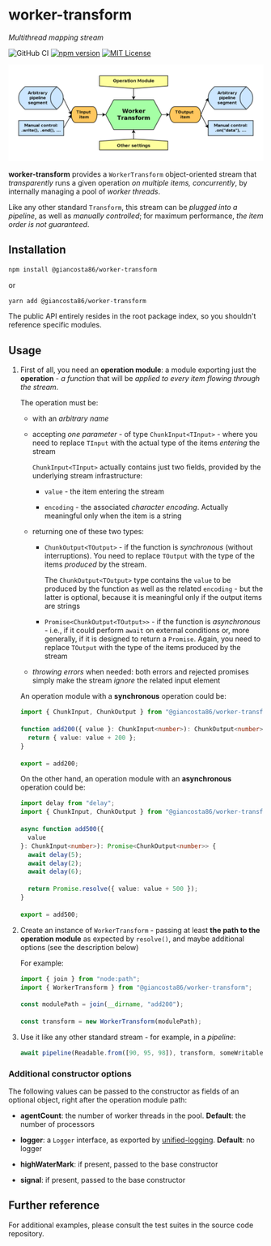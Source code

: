 # worker-transform

_Multithread mapping stream_

![GitHub CI](https://github.com/giancosta86/worker-transform/actions/workflows/publish-to-npm.yml/badge.svg)
[![npm version](https://badge.fury.io/js/@giancosta86%2Fworker-transform.svg)](https://badge.fury.io/js/@giancosta86%2Fworker-transform)
[![MIT License](https://img.shields.io/badge/license-MIT-blue.svg?style=flat)](/LICENSE)

![Overview](docs/diagrams//overview.png)

**worker-transform** provides a `WorkerTransform` object-oriented stream that _transparently_ runs a given operation _on multiple items, concurrently_, by internally managing a pool of _worker threads_.

Like any other standard `Transform`, this stream can be _plugged into a pipeline_, as well as _manually controlled_; for maximum performance, _the item order is not guaranteed_.

## Installation

```bash
npm install @giancosta86/worker-transform
```

or

```bash
yarn add @giancosta86/worker-transform
```

The public API entirely resides in the root package index, so you shouldn't reference specific modules.

## Usage

1. First of all, you need an **operation module**: a module exporting just the **operation** - _a function_ that will be _applied to every item flowing through the stream_.

   The operation must be:

   - with an _arbitrary name_

   - accepting _one parameter_ - of type `ChunkInput<TInput>` - where you need to replace `TInput` with the actual type of the items _entering_ the stream

     `ChunkInput<TInput>` actually contains just two fields, provided by the underlying stream infrastructure:

     - `value` - the item entering the stream

     - `encoding` - the associated _character encoding_. Actually meaningful only when the item is a string

   - returning one of these two types:

     - `ChunkOutput<TOutput>` - if the function is _synchronous_ (without interruptions). You need to replace `TOutput` with the type of the items _produced_ by the stream.

       The `ChunkOutput<TOutput>` type contains the `value` to be produced by the function as well as the related `encoding` - but the latter is optional, because it is meaningful only if the output items are strings

     - `Promise<ChunkOutput<TOutput>>` - if the function is _asynchronous_ - i.e., if it could perform `await` on external conditions or, more generally, if it is designed to return a `Promise`. Again, you need to replace `TOutput` with the type of the items produced by the stream

   - _throwing errors_ when needed: both errors and rejected promises simply make the stream _ignore_ the related input element

   An operation module with a **synchronous** operation could be:

   ```typescript
   import { ChunkInput, ChunkOutput } from "@giancosta86/worker-transform";

   function add200({ value }: ChunkInput<number>): ChunkOutput<number> {
     return { value: value + 200 };
   }

   export = add200;
   ```

   On the other hand, an operation module with an **asynchronous** operation could be:

   ```typescript
   import delay from "delay";
   import { ChunkInput, ChunkOutput } from "@giancosta86/worker-transform";

   async function add500({
     value
   }: ChunkInput<number>): Promise<ChunkOutput<number>> {
     await delay(5);
     await delay(2);
     await delay(6);

     return Promise.resolve({ value: value + 500 });
   }

   export = add500;
   ```

1. Create an instance of `WorkerTransform` - passing at least **the path to the operation module** as expected by `resolve()`, and maybe additional options (see the description below)

   For example:

   ```typescript
   import { join } from "node:path";
   import { WorkerTransform } from "@giancosta86/worker-transform";

   const modulePath = join(__dirname, "add200");

   const transform = new WorkerTransform(modulePath);
   ```

1. Use it like any other standard stream - for example, in a _pipeline_:

   ```typescript
   await pipeline(Readable.from([90, 95, 98]), transform, someWritableStream);
   ```

### Additional constructor options

The following values can be passed to the constructor as fields of an optional object, right after the operation module path:

- **agentCount**: the number of worker threads in the pool. **Default**: the number of processors

- **logger**: a `Logger` interface, as exported by [unified-logging](https://github.com/giancosta86/unified-logging). **Default**: no logger

- **highWaterMark**: if present, passed to the base constructor

- **signal**: if present, passed to the base constructor

## Further reference

For additional examples, please consult the test suites in the source code repository.
